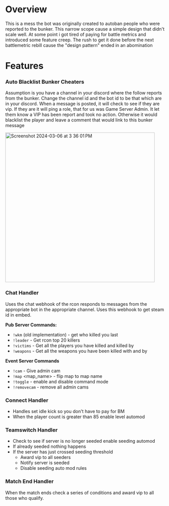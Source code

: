 # Overview
This is a mess the bot was originally created to autoban people who were reported to the bunker. This narrow scope cause a simple design that didn't scale well. At some point i got tired of paying for battle metrics and introduced some feature creep. The rush to get it done before the next battlemetric rebill cause the "design pattern" ended in an abomination 

# Features
### Auto Blacklist Bunker Cheaters
Assumption is you have a channel in your discord where the follow reports from the bunker. Change the channel id and the bot id to be that which are in your discord. When a message is posted, it will check to see if they are vip. If they are it will ping a role, that for us was Game Server Admin. It let them know a VIP has been report and took no action. Otherwise it would blacklist the player and leave a comment that would link to this bunker message

<img width="469" alt="Screenshot 2024-03-06 at 3 36 01 PM" src="https://github.com/Craven73/hll_rcon_discord_companion/assets/50681292/f6d28363-39e9-4dd5-8b97-e79a41a40236">

### Chat Handler
Uses the chat webhook of the rcon responds to messages from the appropriate bot in the appropriate channel. Uses this webhook to get steam id in embed.

__**Pub Server Commands:**__
- `!wkm` (old implementation) - get who killed you last
- `!leader` - Get rcon top 20 killers
- `!victims` - Get all the players you have killed and killed by
- `!weapons` - Get all the weapons you have been killed with and by

__**Event Server Commands**__
- `!cam` - Give admin cam
- `!map` <map_name> - flip map to map name
- `!toggle` - enable and disable command mode
- `!removecam` - remove all admin cams

### Connect Handler 
- Handles set idle kick so you don't have to pay for BM
- When the player count is greater than 85 enable level automod

### Teamswitch Handler
- Check to see if server is no longer seeded enable seeding automod 
- If already seeded nothing happens
- If the server has just crossed seeding threshold
  - Award vip to all seeders
  - Notify server is seeded
  - Disable seeding auto mod rules 

### Match End Handler
When the match ends check a series of conditions and award vip to all those who qualify. 
